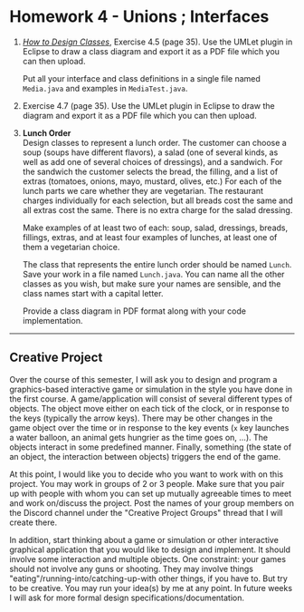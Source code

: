 # Homework 4 - Unions ; Interfaces

1. *[How to Design Classes](https://felleisen.org/matthias/HtDC/htdc.pdf)*, Exercise 4.5 (page 35). Use the UMLet plugin in Eclipse to draw a class diagram and export it as a PDF file which you can then upload.

    Put all your interface and class definitions in a single file named `Media.java` and examples in `MediaTest.java`.

2. Exercise 4.7 (page 35). Use the UMLet plugin in Eclipse to draw the diagram and export it as a PDF file which you can then upload.

3. **Lunch Order** <br>
    Design classes to represent a lunch order. The customer can choose a soup (soups have different flavors), a salad (one of several kinds, as well as add one of several choices of dressings), and a sandwich. For the sandwich the customer selects the bread, the filling, and a list of extras (tomatoes, onions, mayo, mustard, olives, etc.) For each of the lunch parts we care whether they are vegetarian. The restaurant charges individually for each selection, but all breads cost the same and all extras cost the same. There is no extra charge for the salad dressing.

    Make examples of at least two of each: soup, salad, dressings, breads, fillings, extras, and at least four examples of lunches, at least one of them a vegetarian choice.

    The class that represents the entire lunch order should be named `Lunch`. Save your work in a file named `Lunch.java`. You can name all the other classes as you wish, but make sure your names are sensible, and the class names start with a capital letter.

    Provide a class diagram in PDF format along with your code implementation.

---


## Creative Project

Over the course of this semester, I will ask you to design and program a graphics-based interactive game or simulation in the style you have done in the first course. A game/application will consist of several different types of objects. The object move either on each tick of the clock, or in response to the keys (typically the arrow keys). There may be other changes in the game object over the time or in response to the key events (`x` key launches a water balloon, an animal gets hungrier as the time goes on, ...). The objects interact in some predefined manner. Finally, something (the state of an object, the interaction between objects) triggers the end of the game.

At this point, I would like you to decide who you want to work with on this project. You may work in groups of 2 or 3 people. Make sure that you pair up with people with whom you can set up mutually agreeable times to meet and work on/discuss the project. Post the names of your group members on the Discord channel under the "Creative Project Groups" thread that I will create there.

In addition, start thinking about a game or simulation or other interactive graphical application that you would like to design and implement. It should involve some interaction and multiple objects. One constraint: your games should not involve any guns or shooting. They may involve things "eating"/running-into/catching-up-with other things, if you have to. But try to be creative. You may run your idea(s) by me at any point. In future weeks I will ask for more formal design specifications/documentation.

